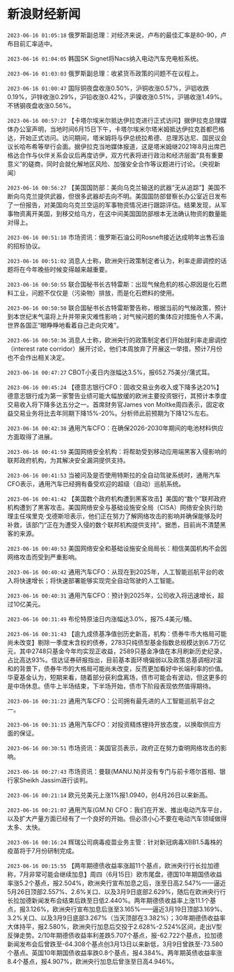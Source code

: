# 新浪财经新闻
`2023-06-16 01:05:18` 俄罗斯副总理：对经济来说，卢布的最佳汇率是80-90，卢布目前汇率适中。

`2023-06-16 01:04:05` 韩国SK Signet将Nacs纳入电动汽车充电桩系统。

`2023-06-16 01:03:03` 俄罗斯副总理：收紧货币政策的问题不在议程上。

`2023-06-16 01:00:47` 国际铜夜盘收涨0.50%，沪铜收涨0.57%，沪铝收跌0.19%，沪锌收涨0.29%，沪铅收涨0.42%，沪镍收涨0.51%，沪锡收涨1.49%。不锈钢夜盘收涨0.56%。

`2023-06-16 00:57:27` 【卡塔尔埃米尔抵达伊拉克进行正式访问】据伊拉克总理媒体办公室声明，当地时间6月15日下午，卡塔尔埃米尔塔米姆抵达伊拉克首都巴格达，开始正式访问。访问期间，塔米姆将与伊总统拉希德、总理苏达尼、国民议会议长哈布希等举行会面。据伊拉克当地媒体报道，这是塔米姆继2021年8月出席巴格达合作与伙伴关系会议后再度访伊，双方代表将进行政治和经济层面“具有重要意义”的磋商，同时会就化解地区风险、加强安全合作等议题进行讨论。（央视新闻）

`2023-06-16 00:56:27` 【美国国防部：美向乌克兰输送的武器“无从追踪”】美国不断向乌克兰提供武器，但很多武器却去向不明。美国国防部督察长办公室近日发布了一份报告，对美国向乌克兰空运的军事物资情况进行跟踪评估。结果发现，从军事物资离开美国，到移交给乌方，在这中间美国国防部根本无法确认物资的数量能对得上。

`2023-06-16 00:51:10` 市场资讯：俄罗斯石油公司Rosneft接近达成明年出售石油的招标协议。

`2023-06-16 00:51:02` 消息人士称，欧洲央行政策制定者认为，利率走廊调控的话题将在今年晚些时候变得越来越重要。

`2023-06-16 00:50:55` 联合国秘书长古特雷斯：出现气候危机的核心原因是化石燃料工业，问题不仅仅是（污染物）排放，而是化石燃料的使用。

`2023-06-16 00:50:50` 联合国秘书长古特雷斯警告称，根据当前的气候政策，预计到本世纪末气温将上升并带来灾难性影响；对气候问题的集体应对措施令人不满，世界各国正“眼睁睁地看着自己走向灾难"。

`2023-06-16 00:50:36` 消息人士称，欧洲央行的政策制定者们开始就利率走廊调控（interest rate corridor）展开讨论，他们本周放弃了开展这一举措，预计7月份也不会作出相关决定。

`2023-06-16 00:47:27` CBOT小麦日内涨幅达3.5%，报652.75美分/蒲式耳。

`2023-06-16 00:45:24` 【德意志银行CFO：固收交易业务收入或下降多达20%】德意志银行成为第一家警告业绩可能大幅放缓的欧洲主要投资银行，其预计本季度交易收入将下降多达五分之一。首席财务官James von Moltke周四表示，固定收益交易业务将比去年同期下降15%-20%。分析师此前预期为下降12%左右。

`2023-06-16 00:42:38` 通用汽车CFO：在确保2026-2030年期间的电池材料供应方面取得了进展。

`2023-06-16 00:41:59` 美国网络安全机构：将帮助受到移动应用端黑客入侵影响的联邦政府机构，为其解决安全漏洞提供支持。

`2023-06-16 00:41:53` 当被问及是否使用特斯拉的全自动驾驶系统时，通用汽车CFO表示，通用汽车已经拥有备受欢迎的超级（自动）巡航系统。

`2023-06-16 00:41:42` 【美国数个政府机构遭到黑客攻击】美国的“数个”联邦政府机构遭到了黑客攻击。美国网络安全与基础设施安全局（CISA）网络安全执行助理主任埃里克·戈德斯坦表示，他们正在努力了解网络攻击的影响并确保能够及时补救，该部门“正在为遭受入侵的数个联邦机构提供支持”。据悉，目前尚不清楚黑客的来源。

`2023-06-16 00:40:53` 美国网络安全和基础设施安全局局长：相信美国机构不会因网络攻击而受到严重影响。

`2023-06-16 00:40:42` 通用汽车CFO：从现在到2025年，人工智能巡航平台的收入将快速增长；将快速部署能够实现完全自动驾驶的人工智能。

`2023-06-16 00:40:31` 通用汽车CFO：预计到2025年，公司收入将迅速增长，超过10亿美元。

`2023-06-16 00:31:49` 布伦特原油日内涨幅达3.0%，报75.4美元/桶。

`2023-06-16 00:31:43` 【逾九成债基净值创历史新高，机构：债券牛市大格局可能尚未改变】剔除一季度末含权的债券，2783只纯债型基金指数总规模达到6.7万亿元，其中2748只基金今年均实现正收益，2589只基金净值在本月刷新历史纪录，占比高达93%。信达证券研报指出，目前基本面环境偏弱以及政策总基调相对温和的背景下，债券牛市的大格局可能尚未改变，反而更加看好中长端利率的价值。华夏基金认为，短期来看，随着部分获利盘离场，债市可能会有波动，但这更多的是中场休息。债牛上半场结束，下半场开始，债市下阶段表现依然值得期待。

`2023-06-16 00:31:23` 通用汽车CFO：公司拥有最先进的人工智能巡航平台之一。

`2023-06-16 00:31:15` 通用汽车CFO：对投资精炼锂持开放态度，以换取供应方面的保证。

`2023-06-16 00:30:51` 市场资讯：美国官员表示，政府正在努力查明网络攻击的影响。

`2023-06-16 00:27:43` 市场资讯：曼联(MANU.N)并没有专门与前卡塔尔首相、银行家Sheikh Jassim进行谈判。

`2023-06-16 00:21:14` 欧元兑美元上涨1%报1.0940，创4月26日以来新高。

`2023-06-16 00:21:07` 通用汽车(GM.N) CFO：我们在开发、推出电动汽车平台，以及扩大产量方面已经有了一个良好的开始。但必须小心不要在电动汽车领域做得太多、太快。

`2023-06-16 00:16:24` 辉瑞公司病毒疫苗业务主管：针对新冠病毒XBB1.5毒株的疫苗将于7月份研制完成。

`2023-06-16 00:15:55` 【两年期德债收益率涨超11个基点，欧洲央行行长拉加德称，7月非常可能会继续加息】周四（6月15日）欧市尾盘，德国10年期国债收益率涨5.2个基点，报2.504%，欧洲央行宣布加息之后，涨至日高2.547%——逼近5月26日顶部2.557%、2.6%关口、以及3月9日底部2.629%，随后在欧洲央行行长拉加德新闻发布会结束后跌至日低2.440%。两年期德债收益率上涨11.1个基点，报3.126%，欧洲央行宣布加息后涨至3.165%——逼近3月19日顶部3.169%、3.2%关口、以及3月9日底部3.267%（当天顶部在3.382%）；30年期德债收益率大体持平，报2.580%，欧洲央行加息后交投于2.628%-2.524%区间，走出V型反弹走势。2/10年期德债收益率利差跌5.707个基点，报-62.722个基点，拉加德新闻发布会后曾跌至-64.308个基点创3月13日以来新低，3月9日曾跌至-73.580个基点。英国10年期国债收益率跌0.8个基点，报4.384%。两年期英债收益率涨8.4个基点，报4.907%，欧洲央行加息后曾涨至日高4.946%。

